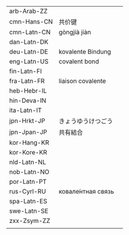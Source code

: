 | | | |
|-|-|-|
| arb-Arab-ZZ |  |  |
| cmn-Hans-CN | 共价键 |  |
| cmn-Latn-CN | gòngjià jiàn |  |
| dan-Latn-DK |  |  |
| deu-Latn-DE | kovalente Bindung |  |
| eng-Latn-US | covalent bond |  |
| fin-Latn-FI |  |  |
| fra-Latn-FR | liaison covalente |  |
| heb-Hebr-IL |  |  |
| hin-Deva-IN |  |  |
| ita-Latn-IT |  |  |
| jpn-Hrkt-JP | きょうゆうけつごう |  |
| jpn-Jpan-JP | 共有結合 |  |
| kor-Hang-KR |  |  |
| kor-Kore-KR |  |  |
| nld-Latn-NL |  |  |
| nob-Latn-NO |  |  |
| por-Latn-PT |  |  |
| rus-Cyrl-RU | ковале́нтная связь |  |
| spa-Latn-ES |  |  |
| swe-Latn-SE |  |  |
| zxx-Zsym-ZZ |  |  |
|  |  |  |